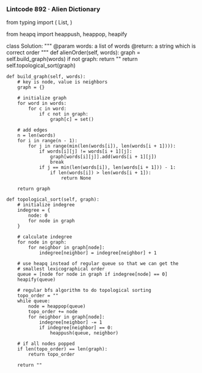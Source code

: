 ### Lintcode 892 · Alien Dictionary
from typing import (
    List,
)

from heapq import heappush, heappop, heapify

class Solution:
    """
    @param words: a list of words
    @return: a string which is correct order
    """
    def alienOrder(self, words):
        graph = self.build_graph(words)
        if not graph:
            return ""
        return self.topological_sort(graph)
        
    def build_graph(self, words):
        # key is node, value is neighbors
        graph = {}

        # initialize graph
        for word in words:
            for c in word:
                if c not in graph:
                    graph[c] = set() 

        # add edges        
        n = len(words)
        for i in range(n - 1):
            for j in range(min(len(words[i]), len(words[i + 1]))):
                if words[i][j] != words[i + 1][j]:
                    graph[words[i][j]].add(words[i + 1][j])
                    break
                if j == min(len(words[i]), len(words[i + 1])) - 1:
                    if len(words[i]) > len(words[i + 1]):
                        return None
                
        return graph

    def topological_sort(self, graph):        
        # initialize indegree 
        indegree = {
            node: 0
            for node in graph
        }
        
        # calculate indegree
        for node in graph:
            for neighbor in graph[node]:
                indegree[neighbor] = indegree[neighbor] + 1
        
        # use heapq instead of regular queue so that we can get the 
        # smallest lexicographical order
        queue = [node for node in graph if indegree[node] == 0]
        heapify(queue)
        
        # regular bfs algorithm to do topological sorting
        topo_order = ""
        while queue:
            node = heappop(queue)
            topo_order += node
            for neighbor in graph[node]:
                indegree[neighbor] -= 1
                if indegree[neighbor] == 0:
                    heappush(queue, neighbor)
            
        # if all nodes popped
        if len(topo_order) == len(graph):
            return topo_order
        
        return ""